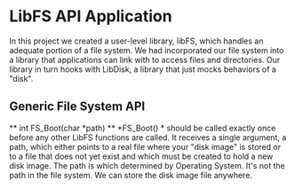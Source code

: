 # LibFS API Application
In this project we created a user-level library, libFS, which handles an adequate portion of a file system. We had incorporated our file system into a library that applications can link with to access files and directories. Our library in turn hooks with LibDisk, a library that just mocks behaviors of a "disk".

## Generic File System API
** int FS_Boot(char *path) **
*FS_Boot() * should be called exactly once before any other LibFS functions are called.
It receives a single argument, a path, which either points to a real file where your
"disk image" is stored or to a file that does not yet exist and which must be created to
hold a new disk image. The path is which determined by Operating System. It's not the path
in the file system. We can store the disk image file anywhere.

